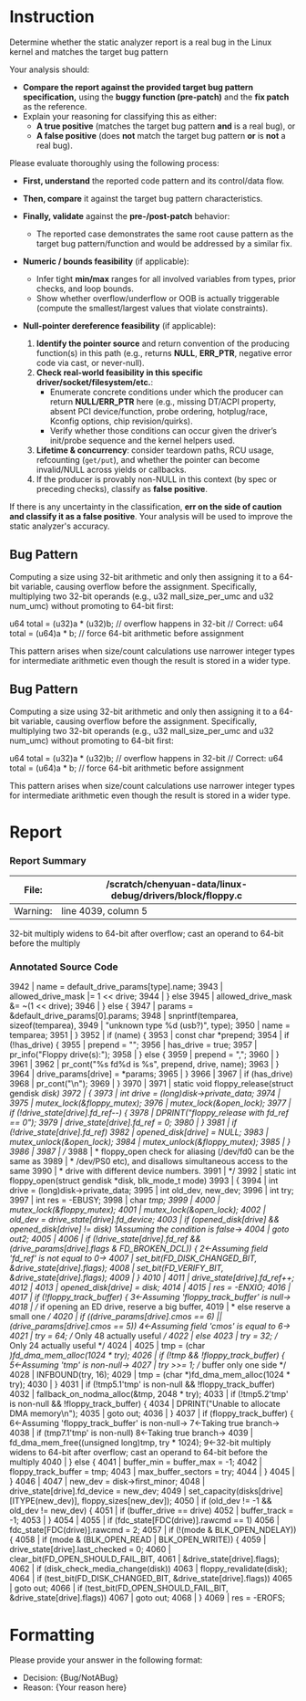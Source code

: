 # Instruction

Determine whether the static analyzer report is a real bug in the Linux kernel and matches the target bug pattern

Your analysis should:
- **Compare the report against the provided target bug pattern specification,** using the **buggy function (pre-patch)** and the **fix patch** as the reference.
- Explain your reasoning for classifying this as either:
  - **A true positive** (matches the target bug pattern **and** is a real bug), or
  - **A false positive** (does **not** match the target bug pattern **or** is **not** a real bug).

Please evaluate thoroughly using the following process:

- **First, understand** the reported code pattern and its control/data flow.
- **Then, compare** it against the target bug pattern characteristics.
- **Finally, validate** against the **pre-/post-patch** behavior:
  - The reported case demonstrates the same root cause pattern as the target bug pattern/function and would be addressed by a similar fix.

- **Numeric / bounds feasibility** (if applicable):
  - Infer tight **min/max** ranges for all involved variables from types, prior checks, and loop bounds.
  - Show whether overflow/underflow or OOB is actually triggerable (compute the smallest/largest values that violate constraints).

- **Null-pointer dereference feasibility** (if applicable):
  1. **Identify the pointer source** and return convention of the producing function(s) in this path (e.g., returns **NULL**, **ERR_PTR**, negative error code via cast, or never-null).
  2. **Check real-world feasibility in this specific driver/socket/filesystem/etc.**:
     - Enumerate concrete conditions under which the producer can return **NULL/ERR_PTR** here (e.g., missing DT/ACPI property, absent PCI device/function, probe ordering, hotplug/race, Kconfig options, chip revision/quirks).
     - Verify whether those conditions can occur given the driver’s init/probe sequence and the kernel helpers used.
  3. **Lifetime & concurrency**: consider teardown paths, RCU usage, refcounting (`get/put`), and whether the pointer can become invalid/NULL across yields or callbacks.
  4. If the producer is provably non-NULL in this context (by spec or preceding checks), classify as **false positive**.

If there is any uncertainty in the classification, **err on the side of caution and classify it as a false positive**. Your analysis will be used to improve the static analyzer's accuracy.

## Bug Pattern

Computing a size using 32-bit arithmetic and only then assigning it to a 64-bit variable, causing overflow before the assignment. Specifically, multiplying two 32-bit operands (e.g., u32 mall_size_per_umc and u32 num_umc) without promoting to 64-bit first:

u64 total = (u32)a * (u32)b;  // overflow happens in 32-bit
// Correct:
u64 total = (u64)a * b;  // force 64-bit arithmetic before assignment

This pattern arises when size/count calculations use narrower integer types for intermediate arithmetic even though the result is stored in a wider type.

## Bug Pattern

Computing a size using 32-bit arithmetic and only then assigning it to a 64-bit variable, causing overflow before the assignment. Specifically, multiplying two 32-bit operands (e.g., u32 mall_size_per_umc and u32 num_umc) without promoting to 64-bit first:

u64 total = (u32)a * (u32)b;  // overflow happens in 32-bit
// Correct:
u64 total = (u64)a * b;  // force 64-bit arithmetic before assignment

This pattern arises when size/count calculations use narrower integer types for intermediate arithmetic even though the result is stored in a wider type.

# Report

### Report Summary

File:| /scratch/chenyuan-data/linux-debug/drivers/block/floppy.c
---|---
Warning:| line 4039, column 5
32-bit multiply widens to 64-bit after overflow; cast an operand to 64-bit
before the multiply

### Annotated Source Code


3942  | 				name = default_drive_params[type].name;
3943  | 				allowed_drive_mask |= 1 << drive;
3944  | 			} else
3945  | 				allowed_drive_mask &= ~(1 << drive);
3946  | 		} else {
3947  | 			params = &default_drive_params[0].params;
3948  | 			snprintf(temparea, sizeof(temparea),
3949  |  "unknown type %d (usb?)", type);
3950  | 			name = temparea;
3951  | 		}
3952  |  if (name) {
3953  |  const char *prepend;
3954  |  if (!has_drive) {
3955  | 				prepend = "";
3956  | 				has_drive = true;
3957  |  pr_info("Floppy drive(s):");
3958  | 			} else {
3959  | 				prepend = ",";
3960  | 			}
3961  |
3962  |  pr_cont("%s fd%d is %s", prepend, drive, name);
3963  | 		}
3964  | 		drive_params[drive] = *params;
3965  | 	}
3966  |
3967  |  if (has_drive)
3968  |  pr_cont("\n");
3969  | }
3970  |
3971  | static void floppy_release(struct gendisk *disk)
3972  | {
3973  |  int drive = (long)disk->private_data;
3974  |
3975  |  mutex_lock(&floppy_mutex);
3976  |  mutex_lock(&open_lock);
3977  |  if (!drive_state[drive].fd_ref--) {
3978  |  DPRINT("floppy_release with fd_ref == 0");
3979  | 		drive_state[drive].fd_ref = 0;
3980  | 	}
3981  |  if (!drive_state[drive].fd_ref)
3982  | 		opened_disk[drive] = NULL;
3983  | 	mutex_unlock(&open_lock);
3984  | 	mutex_unlock(&floppy_mutex);
3985  | }
3986  |
3987  | /*
3988  |  * floppy_open check for aliasing (/dev/fd0 can be the same as
3989  |  * /dev/PS0 etc), and disallows simultaneous access to the same
3990  |  * drive with different device numbers.
3991  |  */
3992  | static int floppy_open(struct gendisk *disk, blk_mode_t mode)
3993  | {
3994  |  int drive = (long)disk->private_data;
3995  |  int old_dev, new_dev;
3996  |  int try;
3997  |  int res = -EBUSY;
3998  |  char *tmp;
3999  |
4000  |  mutex_lock(&floppy_mutex);
4001  |  mutex_lock(&open_lock);
4002  | 	old_dev = drive_state[drive].fd_device;
4003  |  if (opened_disk[drive] && opened_disk[drive] != disk)
    1Assuming the condition is false→
4004  |  goto out2;
4005  |
4006  |  if (!drive_state[drive].fd_ref && (drive_params[drive].flags & FD_BROKEN_DCL)) {
    2←Assuming field 'fd_ref' is not equal to 0→
4007  | 		set_bit(FD_DISK_CHANGED_BIT, &drive_state[drive].flags);
4008  | 		set_bit(FD_VERIFY_BIT, &drive_state[drive].flags);
4009  | 	}
4010  |
4011  |  drive_state[drive].fd_ref++;
4012  |
4013  | 	opened_disk[drive] = disk;
4014  |
4015  | 	res = -ENXIO;
4016  |
4017  |  if (!floppy_track_buffer) {
    3←Assuming 'floppy_track_buffer' is null→
4018  |  /* if opening an ED drive, reserve a big buffer,
4019  |  * else reserve a small one */
4020  |  if ((drive_params[drive].cmos == 6) || (drive_params[drive].cmos == 5))
    4←Assuming field 'cmos' is equal to 6→
4021  |  try = 64;	/* Only 48 actually useful */
4022  |  else
4023  | 			try = 32;	/* Only 24 actually useful */
4024  |
4025  |  tmp = (char *)fd_dma_mem_alloc(1024 * try);
4026  |  if (!tmp && !floppy_track_buffer) {
    5←Assuming 'tmp' is non-null→
4027  | 			try >>= 1;	/* buffer only one side */
4028  |  INFBOUND(try, 16);
4029  | 			tmp = (char *)fd_dma_mem_alloc(1024 * try);
4030  | 		}
4031  |  if (!tmp5.1'tmp' is non-null && !floppy_track_buffer)
4032  | 			fallback_on_nodma_alloc(&tmp, 2048 * try);
4033  |  if (!tmp5.2'tmp' is non-null && !floppy_track_buffer) {
4034  |  DPRINT("Unable to allocate DMA memory\n");
4035  |  goto out;
4036  | 		}
4037  |  if (floppy_track_buffer) {
    6←Assuming 'floppy_track_buffer' is non-null→
    7←Taking true branch→
4038  |  if (tmp7.1'tmp' is non-null)
    8←Taking true branch→
4039  |  fd_dma_mem_free((unsigned long)tmp, try * 1024);
    9←32-bit multiply widens to 64-bit after overflow; cast an operand to 64-bit before the multiply
4040  | 		} else {
4041  | 			buffer_min = buffer_max = -1;
4042  | 			floppy_track_buffer = tmp;
4043  | 			max_buffer_sectors = try;
4044  | 		}
4045  | 	}
4046  |
4047  | 	new_dev = disk->first_minor;
4048  | 	drive_state[drive].fd_device = new_dev;
4049  | 	set_capacity(disks[drive][ITYPE(new_dev)], floppy_sizes[new_dev]);
4050  |  if (old_dev != -1 && old_dev != new_dev) {
4051  |  if (buffer_drive == drive)
4052  | 			buffer_track = -1;
4053  | 	}
4054  |
4055  |  if (fdc_state[FDC(drive)].rawcmd == 1)
4056  | 		fdc_state[FDC(drive)].rawcmd = 2;
4057  |  if (!(mode & BLK_OPEN_NDELAY)) {
4058  |  if (mode & (BLK_OPEN_READ | BLK_OPEN_WRITE)) {
4059  | 			drive_state[drive].last_checked = 0;
4060  | 			clear_bit(FD_OPEN_SHOULD_FAIL_BIT,
4061  | 				  &drive_state[drive].flags);
4062  |  if (disk_check_media_change(disk))
4063  | 				floppy_revalidate(disk);
4064  |  if (test_bit(FD_DISK_CHANGED_BIT, &drive_state[drive].flags))
4065  |  goto out;
4066  |  if (test_bit(FD_OPEN_SHOULD_FAIL_BIT, &drive_state[drive].flags))
4067  |  goto out;
4068  | 		}
4069  | 		res = -EROFS;

# Formatting

Please provide your answer in the following format:

- Decision: {Bug/NotABug}
- Reason: {Your reason here}

